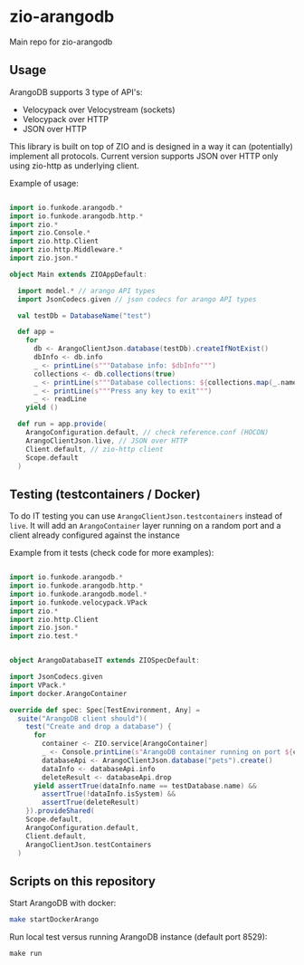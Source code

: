 # zio-arangodb
Main repo for zio-arangodb

## Usage

ArangoDB supports 3 type of API's:
- Velocypack over Velocystream (sockets)
- Velocypack over HTTP
- JSON over HTTP

This library is built on top of ZIO and is designed in a way it can (potentially) implement all protocols.
Current version supports JSON over HTTP only using zio-http as underlying client.

Example of usage:
```scala

import io.funkode.arangodb.*
import io.funkode.arangodb.http.*
import zio.*
import zio.Console.*
import zio.http.Client
import zio.http.Middleware.*
import zio.json.*

object Main extends ZIOAppDefault:

  import model.* // arango API types
  import JsonCodecs.given // json codecs for arango API types

  val testDb = DatabaseName("test")

  def app =
    for
      db <- ArangoClientJson.database(testDb).createIfNotExist()
      dbInfo <- db.info
      _ <- printLine(s"""Database info: $dbInfo""")
      collections <- db.collections(true)
      _ <- printLine(s"""Database collections: ${collections.map(_.name).mkString(", ")}""")
      _ <- printLine(s"""Press any key to exit""")
      _ <- readLine
    yield ()

  def run = app.provide(
    ArangoConfiguration.default, // check reference.conf (HOCON)
    ArangoClientJson.live, // JSON over HTTP
    Client.default, // zio-http client 
    Scope.default
  )
```

## Testing (testcontainers / Docker)

To do IT testing you can use `ArangoClientJson.testcontainers` instead of `live`.
It will add an `ArangoContainer` layer running on a random port and a client already configured against the instance

Example from it tests (check code for more examples):
```scala

import io.funkode.arangodb.*
import io.funkode.arangodb.http.*
import io.funkode.arangodb.model.*
import io.funkode.velocypack.VPack
import zio.*
import zio.http.Client
import zio.json.*
import zio.test.*


object ArangoDatabaseIT extends ZIOSpecDefault:

import JsonCodecs.given
import VPack.*
import docker.ArangoContainer

override def spec: Spec[TestEnvironment, Any] =
  suite("ArangoDB client should")(
    test("Create and drop a database") {
      for
        container <- ZIO.service[ArangoContainer]
        _ <- Console.printLine(s"ArangoDB container running on port ${container.container.getFirstMappedPort.nn}")
        databaseApi <- ArangoClientJson.database("pets").create()
        dataInfo <- databaseApi.info
        deleteResult <- databaseApi.drop
      yield assertTrue(dataInfo.name == testDatabase.name) &&
        assertTrue(!dataInfo.isSystem) &&
        assertTrue(deleteResult)
    }).provideShared(
    Scope.default,
    ArangoConfiguration.default,
    Client.default,
    ArangoClientJson.testContainers
  )
```

## Scripts on this repository

Start ArangoDB with docker:
```sh
make startDockerArango
```

Run local test versus running ArangoDB instance (default port 8529):
```shell
make run
```
